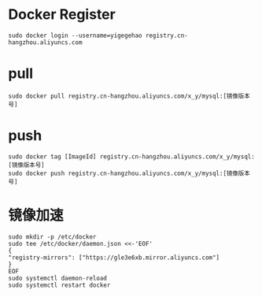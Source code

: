 # Docker Register
    sudo docker login --username=yigegehao registry.cn-hangzhou.aliyuncs.com
# pull
    sudo docker pull registry.cn-hangzhou.aliyuncs.com/x_y/mysql:[镜像版本号]
# push
    sudo docker tag [ImageId] registry.cn-hangzhou.aliyuncs.com/x_y/mysql:[镜像版本号]
    sudo docker push registry.cn-hangzhou.aliyuncs.com/x_y/mysql:[镜像版本号]
# 镜像加速
    sudo mkdir -p /etc/docker
    sudo tee /etc/docker/daemon.json <<-'EOF'
    {
    "registry-mirrors": ["https://gle3e6xb.mirror.aliyuncs.com"]
    }
    EOF
    sudo systemctl daemon-reload
    sudo systemctl restart docker